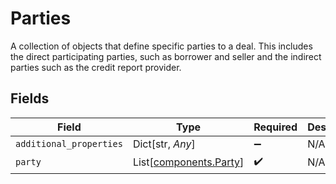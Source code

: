 # Parties

A collection of objects that define specific parties to a deal. This includes the direct participating parties, such as borrower and seller and the indirect parties such as the credit report provider.


## Fields

| Field                                                      | Type                                                       | Required                                                   | Description                                                |
| ---------------------------------------------------------- | ---------------------------------------------------------- | ---------------------------------------------------------- | ---------------------------------------------------------- |
| `additional_properties`                                    | Dict[str, *Any*]                                           | :heavy_minus_sign:                                         | N/A                                                        |
| `party`                                                    | List[[components.Party](../../models/components/party.md)] | :heavy_check_mark:                                         | N/A                                                        |
